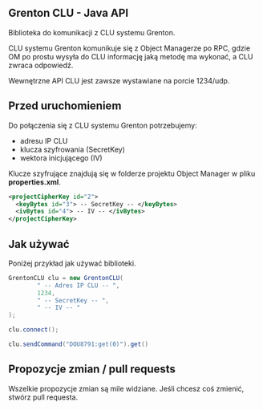 ## Grenton CLU - Java API

Biblioteka do komunikacji z CLU systemu Grenton.

CLU systemu Grenton komunikuje się z Object Managerze po RPC, gdzie OM po prostu wysyła do CLU informację jaką metodę ma wykonać, a CLU zwraca odpowiedź.

Wewnętrzne API CLU jest zawsze wystawiane na porcie 1234/udp.

## Przed uruchomieniem

Do połączenia się z CLU systemu Grenton potrzebujemy:
- adresu IP CLU
- klucza szyfrowania (SecretKey)
- wektora inicjującego (IV)

Klucze szyfrujące znajdują się w folderze projektu Object Manager w pliku **properties.xml**.

```xml
<projectCipherKey id="2">
  <keyBytes id="3"> -- SecretKey -- </keyBytes>
  <ivBytes id="4"> -- IV -- </ivBytes>
</projectCipherKey>
```

## Jak używać

Poniżej przykład jak używać biblioteki.

```java
GrentonCLU clu = new GrentonCLU(
        " -- Adres IP CLU -- ",
        1234,
        " -- SecretKey -- ",
        " -- IV -- "
);

clu.connect();

clu.sendCommand("DOU8791:get(0)").get()
```

## Propozycje zmian / pull requests

Wszelkie propozycje zmian są mile widziane. Jeśli chcesz coś zmienić, stwórz pull requesta.